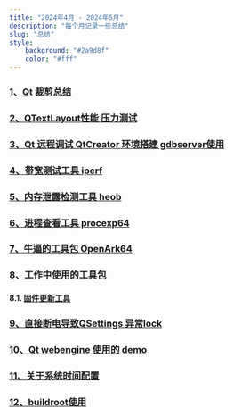 ```yaml
---
title: "2024年4月 - 2024年5月"
description: "每个月记录一些总结"
slug: "总结"
style:
    background: "#2a9d8f"
    color: "#fff"
---
```


### [1、Qt 裁剪总结](http://fndxq:52521/doc/%E6%80%BB%E7%BB%93%E6%80%A7/%E8%A3%81%E5%89%AA%E7%BB%93%E8%AE%BA.md)
### [2、QTextLayout性能 压力测试](http://fndxq:52521/doc/%E6%80%BB%E7%BB%93%E6%80%A7/QTextLayout%E5%8E%8B%E5%8A%9B%E6%B5%8B%E8%AF%95%E6%95%B0%E6%8D%AE.xls)
### [3、Qt 远程调试 QtCreator 环境搭建 gdbserver使用](http://fndxq:52521/tools/remote/)
### [4、带宽测试工具  iperf](http://fndxq:52521/tools/%E5%B8%A6%E5%AE%BD%E6%B5%8B%E8%AF%95/)
### [5、内存泄露检测工具 heob](http://fndxq:52521/tools/heob/)
### [6、进程查看工具 procexp64](http://fndxq:52521/tools/%E8%BF%9B%E7%A8%8B%E6%9F%A5%E7%9C%8B%E5%B7%A5%E5%85%B7/)
### [7、牛逼的工具包 OpenArk64](http://fndxq:52521/tools/OpenArk64.exe)
### [8、工作中使用的工具包]()
#### 8.1. [固件更新工具](http://fndxq:52521/tools/work/SystemLoader.exe)
### [9、直接断电导致QSettings 异常lock](http://fndxq:52521/doc/%E9%81%BF%E5%9D%91%E6%80%A7/QSettings%E7%9B%B4%E6%8E%A5%E6%96%AD%E7%94%B5%E5%BC%95%E5%8F%91%E7%9A%84%E5%90%AF%E5%8A%A8%E6%85%A2.md)
### [10、Qt  webengine  使用的  demo](http://fndxq:52521/src/demo/webengine/)
### [11、关于系统时间配置](http://fndxq:52521/doc/%E5%B7%A5%E4%BD%9C%E6%80%A7/%E5%85%B3%E4%BA%8E%E7%B3%BB%E7%BB%9F%E6%97%B6%E9%97%B4%E9%85%8D%E7%BD%AE.md)
### [12、buildroot使用](http://fndxq:52521/doc/%E5%B7%A5%E4%BD%9C%E6%80%A7/102%E6%9C%BA%E5%99%A8buildroot%E4%BD%BF%E7%94%A8.md)
